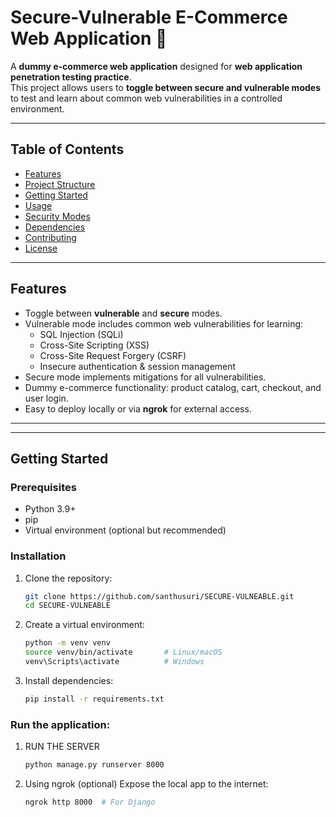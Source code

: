 # Secure-Vulnerable E-Commerce Web Application 🛒

A **dummy e-commerce web application** designed for **web application penetration testing practice**.  
This project allows users to **toggle between secure and vulnerable modes** to test and learn about common web vulnerabilities in a controlled environment.

---

## Table of Contents
- [Features](#features)
- [Project Structure](#project-structure)
- [Getting Started](#getting-started)
- [Usage](#usage)
- [Security Modes](#security-modes)
- [Dependencies](#dependencies)
- [Contributing](#contributing)
- [License](#license)

---

## Features
- Toggle between **vulnerable** and **secure** modes.
- Vulnerable mode includes common web vulnerabilities for learning:
  - SQL Injection (SQLi)
  - Cross-Site Scripting (XSS)
  - Cross-Site Request Forgery (CSRF)
  - Insecure authentication & session management
- Secure mode implements mitigations for all vulnerabilities.
- Dummy e-commerce functionality: product catalog, cart, checkout, and user login.
- Easy to deploy locally or via **ngrok** for external access.

---


---

## Getting Started

### Prerequisites
- Python 3.9+
- pip
- Virtual environment (optional but recommended)

### Installation
1. Clone the repository:
    ```bash
    git clone https://github.com/santhusuri/SECURE-VULNEABLE.git
    cd SECURE-VULNEABLE

2. Create a virtual environment:
    ```bash
    python -m venv venv
    source venv/bin/activate       # Linux/macOS
    venv\Scripts\activate          # Windows

3. Install dependencies:
    ```bash
    pip install -r requirements.txt


### Run the application:

1. RUN THE SERVER 
   ```bash
   python manage.py runserver 8000

2. Using ngrok (optional) Expose the local app to the internet:
   ```bash
   ngrok http 8000  # For Django